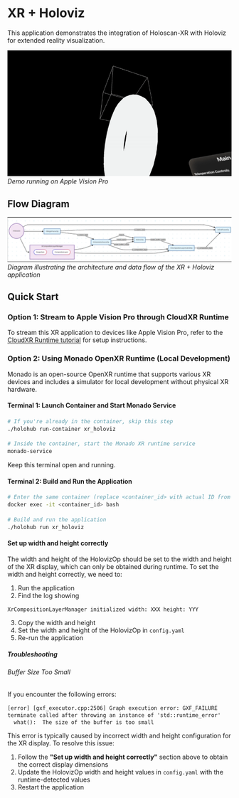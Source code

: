 # XR + Holoviz

This application demonstrates the integration of Holoscan-XR with Holoviz for extended reality visualization.

![Demo](doc/demo.gif)
*Demo running on Apple Vision Pro*

## Flow Diagram


![fig](doc/fig.png)
*Diagram illustrating the architecture and data flow of the XR + Holoviz application*


## Quick Start

### Option 1: Stream to Apple Vision Pro through CloudXR Runtime

To stream this XR application to devices like Apple Vision Pro, refer to the [CloudXR Runtime tutorial](../../tutorials/cloudxr_runtime_for_xr_applications/) for setup instructions.

### Option 2: Using Monado OpenXR Runtime (Local Development)

Monado is an open-source OpenXR runtime that supports various XR devices and includes a simulator for local development without physical XR hardware.

#### Terminal 1: Launch Container and Start Monado Service
```bash
# If you're already in the container, skip this step
./holohub run-container xr_holoviz

# Inside the container, start the Monado XR runtime service
monado-service
```
Keep this terminal open and running.

#### Terminal 2: Build and Run the Application
```bash
# Enter the same container (replace <container_id> with actual ID from 'docker ps')
docker exec -it <container_id> bash

# Build and run the application
./holohub run xr_holoviz
```

#### Set up width and height correctly

The width and height of the HolovizOp should be set to the width and height of the XR display, which can only be obtained during runtime. To set the width and height correctly, we need to:

1. Run the application
2. Find the log showing 
```
XrCompositionLayerManager initialized width: XXX height: YYY
```
3. Copy the width and height
4. Set the width and height of the HolovizOp in `config.yaml`
5. Re-run the application

##### Troubleshooting

###### Buffer Size Too Small
If you encounter the following errors:
```
[error] [gxf_executor.cpp:2506] Graph execution error: GXF_FAILURE
terminate called after throwing an instance of 'std::runtime_error'
  what():  The size of the buffer is too small
```

This error is typically caused by incorrect width and height configuration for the XR display. To resolve this issue:

1. Follow the **"Set up width and height correctly"** section above to obtain the correct display dimensions
2. Update the HolovizOp width and height values in `config.yaml` with the runtime-detected values
3. Restart the application 